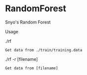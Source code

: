 # RandomForest


Snyo's Random Forest


Usage

./rf 

	Get data from ./train/training.data

./rf -r [filename]

	Get data from [filename]



